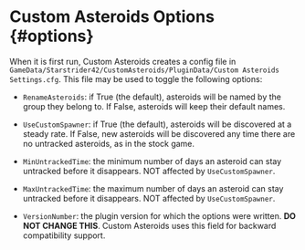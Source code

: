 Custom Asteroids Options                         {#options}
============

When it is first run, Custom Asteroids creates a config file in `GameData/Starstrider42/CustomAsteroids/PluginData/Custom Asteroids Settings.cfg`. This file may be used to toggle the following options:

* `RenameAsteroids`: if True (the default), asteroids will be named by the group they belong to. If False, asteroids will keep their default names.
* `UseCustomSpawner`: if True (the default), asteroids will be discovered at a steady rate. If False, new asteroids will be discovered any time there are no untracked asteroids, as in the stock game.

* `MinUntrackedTime`: the minimum number of days an asteroid can stay untracked before it disappears. NOT affected by `UseCustomSpawner`.
* `MaxUntrackedTime`: the maximum number of days an asteroid can stay untracked before it disappears. NOT affected by `UseCustomSpawner`.

* `VersionNumber`: the plugin version for which the options were written. **DO NOT CHANGE THIS**. Custom Asteroids uses this field for backward compatibility support.
